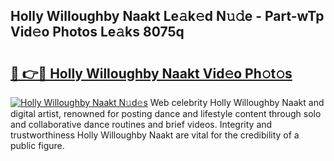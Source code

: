 ## Holly Willoughby Naakt Le𝚊k𝚎d N𝚞𝚍e - Part-wTp Vid𝚎o Photos Le𝚊ks 8075q

# <h2><a href="http://fb0dmt.evod.top/?m=Holly+Willoughby+Naakt">🔗 👉🔴 Holly Willoughby Naakt Vid𝚎o Ph𝚘t𝚘s</a></h2>

[![Holly Willoughby Naakt N𝚞d𝚎s](https://i.imgur.com/8V9OHl7.gif)](http://fb0dmt.evod.top/?m=Holly+Willoughby+Naakt)
Web celebrity Holly Willoughby Naakt and digital artist, renowned for posting dance and lifestyle content through solo and collaborative dance routines and brief videos. Integrity and trustworthiness Holly Willoughby Naakt are vital for the credibility of a public figure. 
